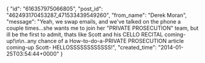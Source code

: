  {
   "id": "616357975066805",
   "post_id": "462493170453287_471533439549260",
   "from_name": "Derek Moran",
   "message": "Yeah, we swap emails, and we've talked on the phone a couple times...she wants me to join her \"PRIVATE PROSECUTION\" team, but ill be the first to admit, thats like Scott and his CELLO RECITAL coming-up!\n\n..any chance of a How-to-do-a-PRIVATE PROSECUTION article coming-up Scott- HELLOSSSSSSSSSSSS!",
   "created_time": "2014-01-25T03:54:44+0000"
 }
